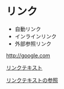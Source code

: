 # リンク

- 自動リンク
- インラインリンク
- 外部参照リンク


<http://google.com>

[リンクテキスト](http://google.com "タイトル")

[リンクテキストの参照][1]

[1]: http://google.com "タイトル"

